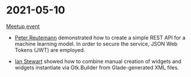 # 2021-05-10

[Meetup event](https://www.meetup.com/NZPUG-Hamilton/events/274860962/)

* [Peter Reutemann](rest-jwt) demonstrated how to create a simple REST API for a machine learning model. In order to secure the service, JSON Web Tokens (JWT) are employed.

* [Ian Stewart](gtk_widgets) showed how to combine manual creation of widgets and widgets instantiate via Gtk.Builder from Glade-generated XML files.
